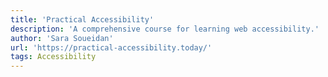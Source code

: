 ```yaml
---
title: 'Practical Accessibility'
description: 'A comprehensive course for learning web accessibility.'
author: 'Sara Soueidan'
url: 'https://practical-accessibility.today/'
tags: Accessibility
---
```


